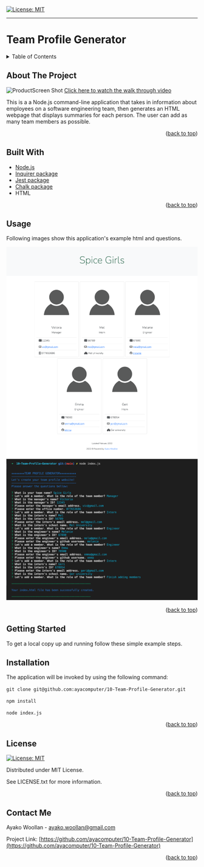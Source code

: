 
[![License: MIT](https://img.shields.io/badge/License-MIT-yellow.svg)](https://opensource.org/licenses/MIT)

---
  
# Team Profile Generator
<details>
  
<summary>Table of Contents</summary>

  
<ol>
  
<li>
  
<a href="#about-the-project">About The Project</a></li>

  
<ul>
  
<li><a href="#built-with">Built With</a></li>

<li><a href="#usage">Usage</a></>
</ul>

</li>

<li>

<a href="#getting-started">Getting Started</a>

<ul>

<li><a href="#installation">Installation</a>

</ul>

</li>
<li><a href="#license">License</a></>
  
<li><a href="#contact">Contact</a></>
  
</ol>
  
</details>

 ## About The Project


 ![ProductScreen Shot](./assets/product.gif)
 [Click here to watch the walk through video](https://watch.screencastify.com/v/dy2RHr6M4dYpZ0Gsxy8Q)


This is a a Node.js command-line application that takes in information about employees on a software engineering team, then generates an HTML webpage that displays summaries for each person. The user can add as many team members as possible.

<p align = "right">(<a href="#top">back to top</a>)</>

 ## Built With
* [Node.js](https://nodejs.org/) 
* [Inquirer package](https://www.npmjs.com/package/inquirer) 
* [Jest package](https://www.npmjs.com/package/jest)  
* [Chalk package](https://www.npmjs.com/package/chalk)
* HTML  
<p align = "right"> (<a href="#top">back to top</a>)</>

## Usage

Following images show this application's example html and questions.

![This is an image of the prod](./assets/product.png)
![This is an image of the questions.](./assets/product2.png)


<p align ="right">(<a href="#top">back to top</a>)</>

## Getting Started

To get a local copy up and running follow these simple example steps.

 ## Installation

 The application will be invoked by using the following command:


```git clone git@github.com:ayacomputer/10-Team-Profile-Generator.git```

```npm install```

```node index.js```


<p align="right">(<a href="#top">back to top</a>)</>

## License

[![License: MIT](https://img.shields.io/badge/License-MIT-yellow.svg)](https://opensource.org/licenses/MIT)

Distributed under MIT License.

See LICENSE.txt for more information.

<p align ="right">(<a href="#top">back to top</a>)</>

 ## Contact Me

Ayako Woollan - ayako.woollan@gmail.com

Project Link: [https://github.com/ayacomputer/10-Team-Profile-Generator](https://github.com/ayacomputer/10-Team-Profile-Generator)

<p align="right">(<a href="#top">back to top</a>)</>
